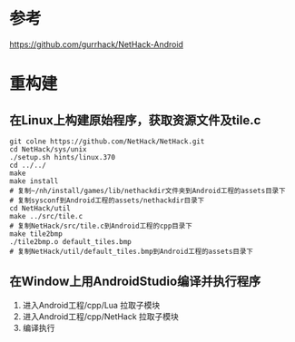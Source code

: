 # 参考
https://github.com/gurrhack/NetHack-Android
# 重构建
## 在Linux上构建原始程序，获取资源文件及tile.c
```shell
git colne https://github.com/NetHack/NetHack.git
cd NetHack/sys/unix
./setup.sh hints/linux.370
cd ../../
make 
make install
# 复制~/nh/install/games/lib/nethackdir文件夹到Android工程的assets目录下
# 复制sysconf到Android工程的assets/nethackdir目录下
cd NetHack/util
make ../src/tile.c
# 复制NetHack/src/tile.c到Android工程的cpp目录下
make tile2bmp
./tile2bmp.o default_tiles.bmp
# 复制NetHack/util/default_tiles.bmp到Android工程的assets目录下
```
## 在Window上用AndroidStudio编译并执行程序
1. 进入Android工程/cpp/Lua 拉取子模块
2. 进入Android工程/cpp/NetHack 拉取子模块
3. 编译执行